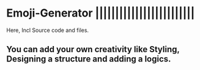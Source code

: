 # Emoji-Generator                                                                       |||||||||||||||||||||||||
Here, Incl Source code and files.

You can add your own creativity like Styling, Designing a structure and adding a logics.
-------------------------------------------------------------------------------------------
